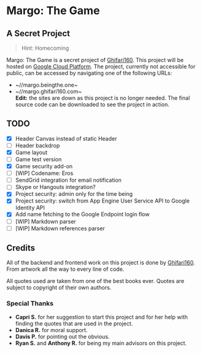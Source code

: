# Margo: The Game #
## A Secret Project ##
> Hint: Homecoming

Margo: The Game is a secret project of [Ghifari160][github user ghifari160]. This project will be hosted on [Google Cloud Platform][Google Cloud Platform]. The project, currently not accessible for public, can be accessed by navigating one of the following URLs:

* ~//margo.beingthe.one~
* ~//margo.ghifari160.com~  
**Edit:** the sites are down as this project is no longer needed. The final source code can be downloaded to see the project in action.

## TODO ##
- [x] Header Canvas instead of static Header
- [ ] Header backdrop
- [x] Game layout
- [ ] Game test version
- [x] Game security add-on
- [ ] [WIP] Codename: Eros
- [ ] SendGrid integration for email notification
- [ ] Skype or Hangouts integration?
- [x] Project security: admin only for the time being
- [x] Project security: switch from App Engine User Service API to Google Identity API
- [x] Add name fetching to the Google Endpoint login flow
- [ ] [WIP] Markdown parser
- [ ] [WIP] Markdown references parser

## Credits ##
All of the backend and frontend work on this project is done by [Ghifari160][github user ghifari160]. From artwork all the way to every line of code.

All quotes used are taken from one of the best books ever. Quotes are subject to copyright of their own authors.

### Special Thanks ###
- **Capri S.** for her suggestion to start this project and for her help with finding the quotes that are used in the project.
- **Danica R.** for moral support.
- **Davis P.** for pointing out the obvious.
- **Ryan S.** and **Anthony R.** for being my main advisors on this project.

[github user ghifari160]: https://www.github.com/Ghifari160 "View Ghifari160 on GitHub"
[Google Cloud Platform]: https://cloud.google.com
